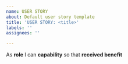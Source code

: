 ```yaml
---
name: USER STORY
about: Default user story template
title: 'USER STORY: <title>'
labels: ''
assignees: ''

---
```


As **role** I can **capability** so that **received benefit**

